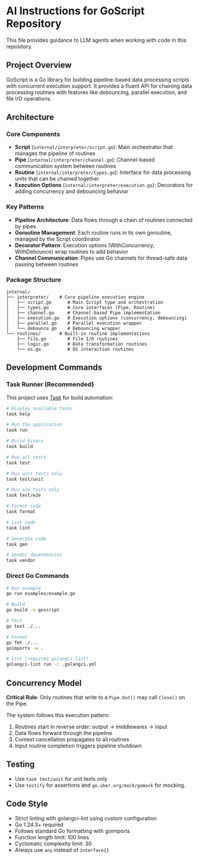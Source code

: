 # AI Instructions for GoScript Repository

This file provides guidance to LLM agents when working with code in this repository.

## Project Overview

GoScript is a Go library for building pipeline-based data processing scripts with concurrent execution support. It provides a fluent API for chaining data processing routines with features like debouncing, parallel execution, and file I/O operations.

## Architecture

### Core Components

- **Script** (`internal/interpreter/script.go`): Main orchestrator that manages the pipeline of routines
- **Pipe** (`internal/interpreter/channel.go`): Channel-based communication system between routines  
- **Routine** (`internal/interpreter/types.go`): Interface for data processing units that can be chained together
- **Execution Options** (`internal/interpreter/execution.go`): Decorators for adding concurrency and debouncing behavior

### Key Patterns

- **Pipeline Architecture**: Data flows through a chain of routines connected by pipes
- **Goroutine Management**: Each routine runs in its own goroutine, managed by the Script coordinator
- **Decorator Pattern**: Execution options (WithConcurrency, WithDebounce) wrap routines to add behavior
- **Channel Communication**: Pipes use Go channels for thread-safe data passing between routines

### Package Structure

```
internal/
├── interpreter/    # Core pipeline execution engine
│   ├── script.go      # Main Script type and orchestration
│   ├── types.go       # Core interfaces (Pipe, Routine)
│   ├── channel.go     # Channel-based Pipe implementation
│   ├── execution.go   # Execution options (concurrency, debouncing)
│   ├── parallel.go    # Parallel execution wrapper
│   └── debounce.go    # Debouncing wrapper
└── routines/       # Built-in routine implementations
    ├── file.go        # File I/O routines
    ├── logic.go       # Data transformation routines
    └── os.go          # OS interaction routines
```

## Development Commands

### Task Runner (Recommended)
This project uses [Task](https://taskfile.dev/) for build automation:

```bash
# Display available tasks
task help

# Run the application
task run

# Build binary
task build

# Run all tests
task test

# Run unit tests only
task test/unit

# Run e2e tests only  
task test/e2e

# Format code
task format

# Lint code
task lint

# Generate code
task gen

# Vendor dependencies
task vendor
```

### Direct Go Commands
```bash
# Run example
go run examples/example.go

# Build
go build -o goscript

# Test
go test ./...

# Format
go fmt ./...
goimports -w .

# Lint (requires golangci-lint)
golangci-lint run -c .golangci.yml
```

## Concurrency Model

**Critical Rule**: Only routines that write to a `Pipe.Out()` may call `Close()` on the Pipe.

The system follows this execution pattern:
1. Routines start in reverse order: output → middlewares → input
2. Data flows forward through the pipeline
3. Context cancellation propagates to all routines
4. Input routine completion triggers pipeline shutdown

## Testing

- Use `task test/unit` for unit tests only
- Use `testify` for assertions and `go.uber.org/mock/gomock` for mocking. 

## Code Style

- Strict linting with golangci-lint using custom configuration
- Go 1.24.3+ required
- Follows standard Go formatting with goimports
- Function length limit: 100 lines
- Cyclomatic complexity limit: 30
- Always use `any` instead of `interface{}`